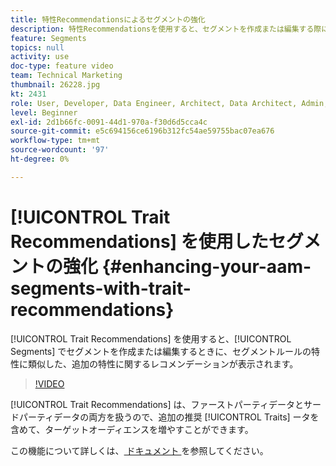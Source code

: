 ```yaml
---
title: 特性Recommendationsによるセグメントの強化
description: 特性Recommendationsを使用すると、セグメントを作成または編集する際に、セグメントルールに類似した、追加の特性に関するレコメンデーションが表示されます。
feature: Segments
topics: null
activity: use
doc-type: feature video
team: Technical Marketing
thumbnail: 26228.jpg
kt: 2431
role: User, Developer, Data Engineer, Architect, Data Architect, Admin, Leader
level: Beginner
exl-id: 2d1b66fc-0091-44d1-970a-f30d6d5cca4c
source-git-commit: e5c694156ce6196b312fc54ae59755bac07ea676
workflow-type: tm+mt
source-wordcount: '97'
ht-degree: 0%

---
```


# [!UICONTROL Trait Recommendations] を使用したセグメントの強化 {#enhancing-your-aam-segments-with-trait-recommendations}

[!UICONTROL Trait Recommendations] を使用すると、[!UICONTROL Segments] でセグメントを作成または編集するときに、セグメントルールの特性に類似した、追加の特性に関するレコメンデーションが表示されます。

>[!VIDEO](https://video.tv.adobe.com/v/40841/?quality=12&captions=jpn)

[!UICONTROL Trait Recommendations] は、ファーストパーティデータとサードパーティデータの両方を扱うので、追加の推奨 [!UICONTROL Traits] ータを含めて、ターゲットオーディエンスを増やすことができます。

この機能について詳しくは、[ ドキュメント ](https://experiencecloud.adobe.com/resources/help/ja_JP/aam/trait-recommendations.html) を参照してください。
